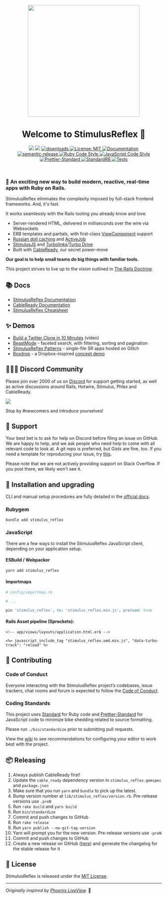 <p align="center">
  <img src="https://github.com/stimulusreflex/stimulus_reflex/blob/main/assets/stimulus-reflex-logo-with-copy.png?raw=1" width="360" />
  <h1 align="center">Welcome to StimulusReflex 👋</h1>
  <p align="center">
    <img src="https://img.shields.io/gem/v/stimulus_reflex.svg?color=red" />
    <img src="https://img.shields.io/npm/v/stimulus_reflex.svg?color=blue" />
    <a href="https://www.npmjs.com/package/stimulus_reflex">
      <img alt="downloads" src="https://img.shields.io/npm/dm/stimulus_reflex.svg?color=blue" target="_blank" />
    </a>
    <a href="https://github.com/stimulusreflex/stimulus_reflex/blob/main/LICENSE.txt">
      <img alt="License: MIT" src="https://img.shields.io/badge/license-MIT-brightgreen.svg" target="_blank" />
    </a>
    <a href="https://docs.stimulusreflex.com/" target="_blank">
      <img alt="Documentation" src="https://img.shields.io/badge/documentation-yes-brightgreen.svg" />
    </a>
    <br />
    <a href="#badge">
      <img alt="semantic-release" src="https://img.shields.io/badge/%20%20%F0%9F%93%A6%F0%9F%9A%80-semantic--release-e10079.svg">
    </a>
    <a href="https://github.com/testdouble/standard" target="_blank">
      <img alt="Ruby Code Style" src="https://img.shields.io/badge/Ruby_Code_Style-standard-brightgreen.svg" />
    </a>
    <a href="https://github.com/sheerun/prettier-standard" target="_blank">
      <img alt="JavaScript Code Style" src="https://img.shields.io/badge/JavaScript_Code_Style-prettier_standard-ff69b4.svg" />
    </a>
    <br />
    <a target="_blank" rel="noopener noreferrer" href="https://github.com/stimulusreflex/stimulus_reflex/actions/workflows/prettier-standard.yml">
      <img src="https://github.com/stimulusreflex/stimulus_reflex/workflows/Prettier-Standard/badge.svg" alt="Prettier-Standard" style="max-width:100%;">
    </a>
    <a target="_blank" rel="noopener noreferrer" href="https://github.com/stimulusreflex/stimulus_reflex/actions/workflows/standardrb.yml">
      <img src="https://github.com/stimulusreflex/stimulus_reflex/workflows/StandardRB/badge.svg" alt="StandardRB" style="max-width:100%;">
    </a>
    <a target="_blank" rel="noopener noreferrer" href="https://github.com/stimulusreflex/stimulus_reflex/actions/workflows/tests.yml">
      <img src="https://github.com/stimulusreflex/stimulus_reflex/workflows/Tests/badge.svg" alt="Tests">
    </a>
  </p>
</p>
<br />


### 🎉 **An exciting new way to build modern, reactive, real-time apps with Ruby on Rails.**

StimulusReflex eliminates the complexity imposed by full-stack frontend frameworks.
And, it's fast.

It works seamlessly with the Rails tooling you already know and love.

- Server-rendered HTML, delivered in milliseconds over the wire via Websockets
- ERB templates and partials, with first-class [ViewComponent](https://github.com/github/view_component) support
- [Russian doll caching](https://edgeguides.rubyonrails.org/caching_with_rails.html#russian-doll-caching) and [ActiveJob](https://guides.rubyonrails.org/active_job_basics.html)
- [StimulusJS](https://stimulus.hotwired.dev/) and [Turbolinks](https://www.youtube.com/watch?v=SWEts0rlezA)/[Turbo Drive](https://turbo.hotwired.dev/reference/drive)
- Built with [CableReady](https://www.youtube.com/watch?v=dPzv2qsj5L8), our secret power-move

**Our goal is to help small teams do big things with familiar tools.**

This project strives to live up to the vision outlined in [The Rails Doctrine](https://rubyonrails.org/doctrine/).

## 📚 Docs

- [StimulusReflex Documentation](https://docs.stimulusreflex.com)
- [CableReady Documentation](https://cableready.stimulusreflex.com)
- [StimulusReflex Cheatsheet](https://devhints.io/stimulus-reflex)

## ✨ Demos

- [Build a Twitter Clone in 10 Minutes](https://youtu.be/F5hA79vKE_E) (video)
- [BeastMode](https://beastmode.leastbad.com/) - faceted search, with filtering, sorting and pagination
- [StimulusReflex Patterns](https://www.stimulusreflexpatterns.com/patterns/) - single-file SR apps hosted on Glitch
- [Boxdrop](https://www.boxdrop.io) - a Dropbox-inspired [concept demo](https://github.com/marcoroth/boxdrop/)

## 👩‍👩‍👧 Discord Community

Please join over 2000 of us on [Discord](https://discord.gg/stimulus-reflex) for support getting started, as well as active discussions around Rails, Hotwire, Stimulus, Phlex and CableReady.

![](https://img.shields.io/discord/629472241427415060)

Stop by #newcomers and introduce yourselves!

## 💙 Support

Your best bet is to ask for help on Discord before filing an issue on GitHub. We are happy to help, and we ask people who need help to come with all relevant code to look at. A git repo is preferred, but Gists are fine, too. If you need a template for reproducing your issue, try [this](https://github.com/leastbad/stimulus_reflex_harness).

Please note that we are not actively providing support on Stack Overflow. If you post there, we likely won't see it.

## 🚀 Installation and upgrading

CLI and manual setup procedures are fully detailed in the [official docs](https://docs.stimulusreflex.com/setup).

### Rubygem

```sh
bundle add stimulus_reflex
```

### JavaScript

There are a few ways to install the StimulusReflex JavaScript client, depending on your application setup.

#### ESBuild / Webpacker

```sh
yarn add stimulus_reflex
```

#### Importmaps

```ruby
# config/importmap.rb

# ...

pin 'stimulus_reflex', to: 'stimulus_reflex.min.js', preload: true
```

#### Rails Asset pipeline (Sprockets):

```html+erb
<!-- app/views/layouts/application.html.erb -->

<%= javascript_include_tag "stimulus_reflex.umd.min.js", "data-turbo-track": "reload" %>
```

## 🙏 Contributing

### Code of Conduct

Everyone interacting with the StimulusReflex project’s codebases, issue trackers, chat rooms and forum is expected to follow the [Code of Conduct](CODE_OF_CONDUCT.md).

### Coding Standards

This project uses [Standard](https://github.com/testdouble/standard) for Ruby code
and [Prettier-Standard](https://github.com/sheerun/prettier-standard) for JavaScript code to minimize bike shedding related to source formatting.

Please run `./bin/standardize` prior to submitting pull requests.

View the [wiki](https://github.com/stimulusreflex/stimulus_reflex/wiki/Editor-Configuration) to see recommendations for configuring your editor to work best with the project.

## 📦 Releasing

1. Always publish CableReady first!
1. Update the `cable_ready` dependency version in `stimulus_reflex.gemspec` and `package.json`
1. Make sure that you run `yarn` and `bundle` to pick up the latest.
1. Bump version number at `lib/stimulus_reflex/version.rb`. Pre-release versions use `.preN`
1. Run `rake build` and `yarn build`
1. Run `bin/standardize`
1. Commit and push changes to GitHub
1. Run `rake release`
1. Run `yarn publish --no-git-tag-version`
1. Yarn will prompt you for the new version. Pre-release versions use `-preN`
1. Commit and push changes to GitHub
1. Create a new release on GitHub ([here](https://github.com/stimulusreflex/stimulus_reflex/releases)) and generate the changelog for the stable release for it

## 📝 License

StimulusReflex is released under the [MIT License](LICENSE.txt).

---

_Originally inspired by [Phoenix LiveView](https://youtu.be/Z2DU0qLfPIY?t=670)._ 🙌
